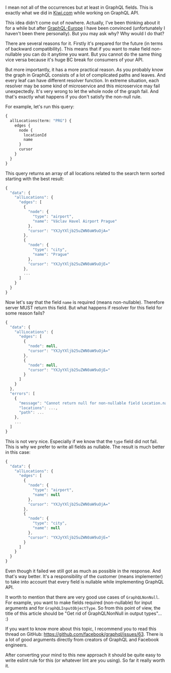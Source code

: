 I mean not all of the occurrences but at least in GraphQL fields. This is exactly what we did in [Kiwi.com](https://www.kiwi.com/us/) while working on GraphQL API.

This idea didn't come out of nowhere. Actually, I've been thinking about it for a while but after [GraphQL-Europe](https://graphql-europe.org/) I have been convinced (unfortunately I haven't been there personally). But you may ask why? Why would I do that?

There are several reasons for it. Firstly it's prepared for the future (in terms of backward compatibility). This means that if you want to make field non-nullable you can do it anytime you want. But you cannot do the same thing vice versa because it's huge BC break for consumers of your API.

But more importantly, it has a more practical reason. As you probably know the graph in GraphQL consists of a lot of complicated paths and leaves. And every leaf can have different resolver function. In extreme situation, each resolver may be some kind of microservice and this microservice may fail unexpectedly. It's very wrong to let the whole node of the graph fail. And that's exactly what happens if you don't satisfy the non-null rule.

For example, let's run this query:

```graphql
{
  allLocations(term: "PRG") {
    edges {
      node {
        locationId
        name
      }
      cursor
    }
  }
}
```

This query returns an array of all locations related to the search term sorted starting with the best result:

```javascript
{
  "data": {
    "allLocations": {
      "edges": [
        {
          "node": {
            "type": "airport",
            "name": "Václav Havel Airport Prague"
          },
          "cursor": "YXJyYXljb25uZWN0aW9uOjA="
        },
        {
          "node": {
            "type": "city",
            "name": "Prague"
          },
          "cursor": "YXJyYXljb25uZWN0aW9uOjE="
        },
        ...
      ]
    }
  }
}
```

Now let's say that the field `name` is required (means non-nullable). Therefore server MUST return this field. But what happens if resolver for this field for some reason fails?

```javascript
{
  "data": {
    "allLocations": {
      "edges": [
        {
          "node": null,
          "cursor": "YXJyYXljb25uZWN0aW9uOjA="
        },
        {
          "node": null,
          "cursor": "YXJyYXljb25uZWN0aW9uOjE="
        }
      ]
    }
  },
  "errors": [
    {
      "message": "Cannot return null for non-nullable field Location.name.",
      "locations": ...,
      "path": ...
    },
    ...
  ]
}
```

This is not very nice. Especially if we know that the `type` field did not fail. This is why we prefer to write all fields as nullable. The result is much better in this case:


```javascript
{
  "data": {
    "allLocations": {
      "edges": [
        {
          "node": {
            "type": "airport",
            "name": null
          },
          "cursor": "YXJyYXljb25uZWN0aW9uOjA="
        },
        {
          "node": {
            "type": "city",
            "name": null
          },
          "cursor": "YXJyYXljb25uZWN0aW9uOjE="
        }
      ]
    }
  }
}
```

Even though it failed we still got as much as possible in the response. And that's way better. It's a responsibility of the customer (means implementer) to take into account that every field is nullable while implementing GraphQL API.

It worth to mention that there are very good use cases of `GraphQLNonNull`. For example, you want to make fields required (non-nullable) for input arguments and for `GraphQLInputObjectType`. So from this point of view, the title of this article should be "Get rid of GraphQLNonNull in output types"... :)

If you want to know more about this topic, I recommend you to read this thread on GitHub: https://github.com/facebook/graphql/issues/63. There is a lot of good arguments directly from creators of GraphQL and Facebook engineers.

After converting your mind to this new approach it should be quite easy to write eslint rule for this (or whatever lint are you using). So far it really worth it.